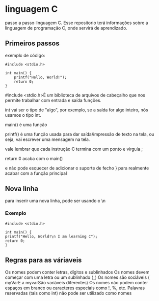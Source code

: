 # linguagem C
passo a passo linguagem C.
Esse repositorio terá informações sobre a linguagem de programação C, onde servirá de aprendizado.

## Primeiros passos

exemplo de código:
```
#include <stdio.h>

int main() {
    printf("Hello, World!");
    return 0;
}
```
#include <stdio.h>É um biblioteca de arquivos de cabeçalho que nos permite trabalhar com entrada e saída funções.

int vai ser o tipo de "algo", por exemplo, se a saída for algo inteiro, nós usamos o tipo int.

main() é uma função

printf() é  uma função usada para dar saída/impressão de texto na tela, ou seja, vai escrever uma mensagem na tela.

vale lembrar que cada instrução C termina com um ponto e vírgula ;

return 0 acaba com o main()

e não pode esquecer de adicionar o suporte de fecho } para realmente acabar com a função principal

## Nova linha
para inserir uma nova linha, pode ser usando o \n
### Exemplo
```
#include <stdio.h>

int main() {
printf("Hello, World!\n I am learning C");
return 0;
}
```
## Regras para as váriaveis

Os nomes podem conter letras, dígitos e sublinhados
Os nomes devem começar com uma letra ou um sublinhado (_)
Os nomes são sociáveis ( myVarE a myvarSão variáveis diferentes)
Os nomes não podem conter espaços em branco ou caracteres especiais como !, %, etc.
Palavras reservadas (tais como int) não pode ser utilizado como nomes

